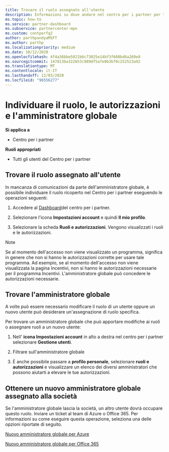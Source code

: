 ```yaml
---
title: Trovare il ruolo assegnato all'utente
description: Informazioni su dove andare nel centro per i partner per trovare il ruolo assegnato, le autorizzazioni e l'amministratore globale.
ms.topic: how-to
ms.service: partner-dashboard
ms.subservice: partnercenter-mpn
ms.custom: contperfq2
author: parthpandyaMSFT
ms.author: parthp
ms.localizationpriority: medium
ms.date: 10/12/2020
ms.openlocfilehash: 4f4a36bbe5021b6c73025e14bf3f608bd6a269e8
ms.sourcegitcommit: 147813ba322653c989df5afe0b3bf0c252523a92
ms.translationtype: MT
ms.contentlocale: it-IT
ms.lasthandoff: 12/03/2020
ms.locfileid: "96556277"
---
```

# <a name="find-your-role-your-permissions-and-your-global-admin"></a>Individuare il ruolo, le autorizzazioni e l'amministratore globale

**Si applica a**
- Centro per i partner

**Ruoli appropriati**

- Tutti gli utenti del Centro per i partner

## <a name="find-the-role-youve-been-assigned"></a>Trovare il ruolo assegnato all'utente

In mancanza di comunicazioni da parte dell'amministratore globale, è possibile individuare il ruolo ricoperto nel Centro per i partner eseguendo le operazioni seguenti:

1. Accedere al [Dashboard](https://partner.microsoft.com/dashboard/home)del centro per i partner.

1. Selezionare l'icona **Impostazioni account** e quindi **Il mio profilo**.
 
1. Selezionare la scheda **Ruoli e autorizzazioni**. Vengono visualizzati i ruoli e le autorizzazioni.
 
>[!Note]
>Se al momento dell'accesso non viene visualizzato un programma, significa in genere che non si hanno le autorizzazioni corrette per usare tale programma. Ad esempio, se al momento dell'accesso non viene visualizzata la pagina Incentivi, non si hanno le autorizzazioni necessarie per il programma Incentivi. L'amministratore globale può concedere le autorizzazioni necessarie.

## <a name="find-your-global-admin"></a>Trovare l'amministratore globale

A volte può essere necessario modificare il ruolo di un utente oppure un nuovo utente può desiderare un'assegnazione di ruolo specifica.

Per trovare un amministratore globale che può apportare modifiche ai ruoli o assegnare ruoli a un nuovo utente: 

1. Nell' **icona Impostazioni account** in alto a destra nel centro per i partner selezionare **Gestione utenti**.

1. Filtrare sull'amministratore globale

1. È anche possibile passare a **profilo personale**, selezionare **ruoli e autorizzazioni** e visualizzare un elenco dei diversi amministratori che possono aiutarti a elevare le tue autorizzazioni. 


## <a name="get-a-new-global-admin-assigned-to-your-company"></a>Ottenere un nuovo amministratore globale assegnato alla società

Se l'amministratore globale lascia la società, un altro utente dovrà occupare questo ruolo. Inviare un ticket al team di Azure o Office 365. Per informazioni su come eseguire questa operazione, seleziona una delle opzioni riportate di seguito.

[Nuovo amministratore globale per Azure](https://support.microsoft.com/help/4505981/what-to-do-if-the-only-admin-for-your-mpn-program-has-left-the-company)

[Nuovo amministratore globale per Office 365](https://admin.microsoft.com/)

